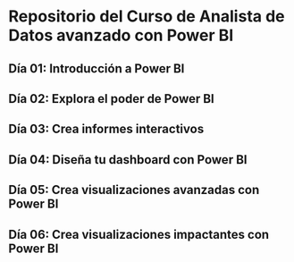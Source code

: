 # **Repositorio del Curso de Analista de Datos avanzado con Power BI**
## Día 01: Introducción a Power BI
## Día 02: Explora el poder de Power BI
## Día 03: Crea informes interactivos
## Día 04: Diseña tu dashboard con Power BI
## Día 05: Crea visualizaciones avanzadas con Power BI
## Día 06: Crea visualizaciones impactantes con Power BI